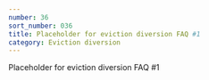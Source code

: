 ```yaml
---
number: 36
sort_number: 036
title: Placeholder for eviction diversion FAQ #1
category: Eviction diversion
---
```


Placeholder for eviction diversion FAQ #1